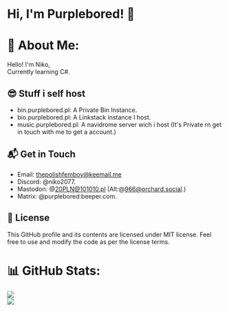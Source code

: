 # Hi, I'm Purplebored! 👋
# 💫 About Me:
Hello! I'm Niko,<br>Currently learning C#.<br>


## 😎 Stuff i self host
- bin.purplebored.pl: A Private Bin Instance.
- bio.purplebored.pl: A Linkstack instance I host.
- music.purplebored.pl: A navidrome server wich i host (It's Private rn get in touch with me to get a account.)

## 📬 Get in Touch

- Email: thepolishfemboy@keemail.me
- Discord: @niko2077.
- Mastodon: @20PLN@101010.pl (Alt:@966@orchard.social.)
- Matrix: @purplebored:beeper.com.
## 📝 License

This GitHub profile and its contents are licensed under MIT license. Feel free to use and modify the code as per the license terms.

# 📊 GitHub Stats:
![](https://github-readme-stats.vercel.app/api?username=PurpleBored&theme=radical&hide_border=true&include_all_commits=true&count_private=true)<br/>
![](https://github-readme-stats.vercel.app/api/top-langs/?username=PurpleBored&theme=radical&hide_border=true&include_all_commits=true&count_private=true&layout=compact)
